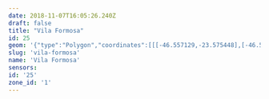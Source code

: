 ```yaml
---
date: 2018-11-07T16:05:26.240Z
draft: false
title: "Vila Formosa"
id: 25
geom: '{"type":"Polygon","coordinates":[[[-46.557129,-23.575448],[-46.540445,-23.579536],[-46.539774,-23.580076],[-46.537254,-23.581834],[-46.536264,-23.582166],[-46.536022,-23.582302],[-46.535566,-23.582746],[-46.534589,-23.583976],[-46.53452,-23.583929],[-46.533812,-23.584128],[-46.53358,-23.584081],[-46.532004,-23.583323],[-46.531696,-23.583288],[-46.531279,-23.583362],[-46.528081,-23.58433],[-46.527507,-23.583359],[-46.526375,-23.581761],[-46.525093,-23.579474],[-46.524944,-23.579054],[-46.524765,-23.57818],[-46.52481,-23.577658],[-46.525398,-23.57747],[-46.526545,-23.576766],[-46.526961,-23.576581],[-46.528835,-23.576096],[-46.528775,-23.575675],[-46.528872,-23.575524],[-46.530359,-23.574582],[-46.531517,-23.574006],[-46.532288,-23.573767],[-46.533113,-23.573122],[-46.532606,-23.572627],[-46.531859,-23.571485],[-46.531146,-23.570972],[-46.530018,-23.570454],[-46.530613,-23.569356],[-46.531499,-23.569765],[-46.531654,-23.569708],[-46.531888,-23.570157],[-46.531908,-23.570415],[-46.532497,-23.570591],[-46.533458,-23.56918],[-46.533803,-23.568847],[-46.534217,-23.568028],[-46.534197,-23.567937],[-46.533809,-23.56768],[-46.533553,-23.567197],[-46.533649,-23.567089],[-46.533613,-23.566574],[-46.532908,-23.566299],[-46.532749,-23.566391],[-46.532629,-23.56632],[-46.531303,-23.564121],[-46.531292,-23.563921],[-46.531431,-23.563823],[-46.531231,-23.56352],[-46.535507,-23.561289],[-46.535557,-23.561308],[-46.535615,-23.561572],[-46.535522,-23.561859],[-46.536889,-23.561658],[-46.53698,-23.561888],[-46.537147,-23.562072],[-46.537371,-23.562187],[-46.537603,-23.562222],[-46.537928,-23.562147],[-46.538348,-23.561837],[-46.538723,-23.561693],[-46.53951,-23.561739],[-46.540731,-23.561603],[-46.540675,-23.561511],[-46.540664,-23.561193],[-46.541057,-23.56023],[-46.543372,-23.56102],[-46.543392,-23.560665],[-46.543531,-23.560148],[-46.54551,-23.555057],[-46.545727,-23.555636],[-46.546583,-23.555423],[-46.546943,-23.555394],[-46.548894,-23.5557],[-46.549269,-23.555891],[-46.549435,-23.555131],[-46.549604,-23.554727],[-46.549923,-23.554546],[-46.550481,-23.554513],[-46.550894,-23.554673],[-46.552741,-23.556272],[-46.552748,-23.55634],[-46.55354,-23.555507],[-46.554013,-23.555325],[-46.55407,-23.556018],[-46.554149,-23.556146],[-46.555869,-23.555844],[-46.559093,-23.554982],[-46.560203,-23.554449],[-46.561893,-23.553328],[-46.567036,-23.552835],[-46.568969,-23.553569],[-46.569816,-23.556681],[-46.569741,-23.556874],[-46.568656,-23.558039],[-46.568088,-23.558286],[-46.567531,-23.558725],[-46.566004,-23.56053],[-46.56575,-23.561122],[-46.565399,-23.56158],[-46.564944,-23.561925],[-46.559714,-23.564599],[-46.558481,-23.565155],[-46.556512,-23.566211],[-46.556046,-23.566553],[-46.553922,-23.568545],[-46.554174,-23.568779],[-46.556703,-23.574291],[-46.556984,-23.574243],[-46.557129,-23.575448]]]}'
slug: 'vila-formosa'
name: 'Vila Formosa'
sensors:
id: '25'
zone_id: '1'
---
```

		